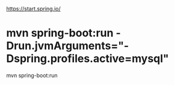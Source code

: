 https://start.spring.io/

# mvn spring-boot:run -Drun.jvmArguments="-Dspring.profiles.active=mysql"

mvn spring-boot:run 